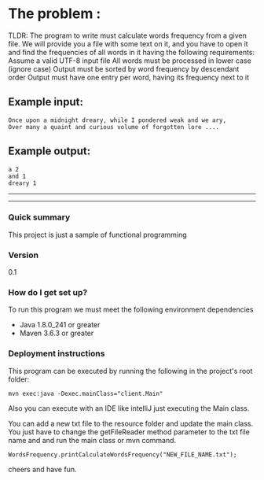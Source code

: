 # The problem : # 
TLDR: The program to write must calculate words frequency from a given file.
We will provide you a file with some text on it, and you have to open it and find the frequencies of all words in it
having the following requirements:
Assume a valid UTF-8 input file
All words must be processed in lower case (ignore case) Output must be sorted by word frequency by
descendant order
Output must have one entry per word, having its frequency next to it

## Example input: ##
```
Once upon a midnight dreary, while I pondered weak and we ary,
Over many a quaint and curious volume of forgotten lore ....
```

## Example output: ##
```
a 2
and 1
dreary 1
```

---
---


### Quick summary ###
This project is just a sample of functional programming

### Version ### 
0.1

### How do I get set up? ### 
To run this program we must meet the following environment dependencies
 * Java 1.8.0_241 or greater
 * Maven 3.6.3 or greater

### Deployment instructions ### 
This program can be executed by running the following in the project's root folder:
```
mvn exec:java -Dexec.mainClass="client.Main"
```

Also you can execute with an IDE like intelliJ 
just executing the Main class.


You can add a new txt file to the resource folder and update the main class.
You just have to change the getFileReader method parameter to the txt file name and and run the main class or mvn command.

```
WordsFrequency.printCalculateWordsFrequency("NEW_FILE_NAME.txt");
```

cheers and have fun. 